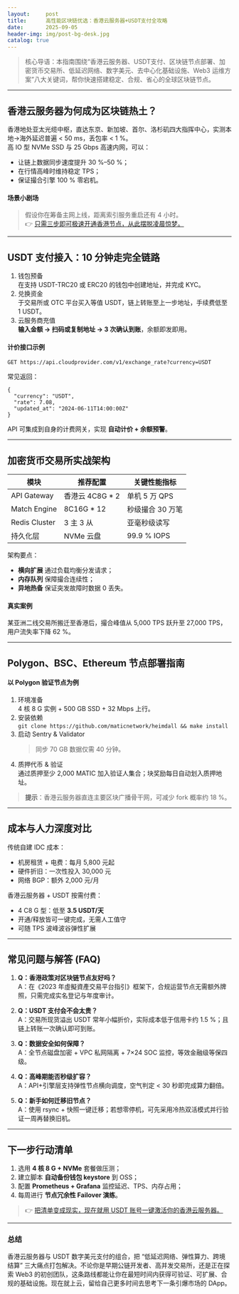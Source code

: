 ```yaml
---
layout:     post
title:      高性能区块链优选：香港云服务器+USDT支付全攻略
date:       2025-09-05
header-img: img/post-bg-desk.jpg
catalog: true
---
```


> 核心导语：本指南围绕“香港云服务器、USDT支付、区块链节点部署、加密货币交易所、低延迟网络、数字美元、去中心化基础设施、Web3 运维方案”八大关键词，帮你快速搭建稳定、合规、省心的全球区块链节点。

---

## 香港云服务器为何成为区块链热土？

香港地处亚太光缆中枢，直达东京、新加坡、首尔、洛杉矶四大指挥中心，实测本地→海外延迟普遍 < 50 ms，丢包率 < 1 %。  
高 IO 型 NVMe SSD 与 25 Gbps 高速内网，可以：

- 让链上数据同步速度提升 30 %–50 %；
- 在行情高峰时维持稳定 TPS；
- 保证撮合引擎 100 % 零宕机。

#### 场景小剧场
> 假设你在筹备主网上线，距离索引服务重启还有 4 小时。  
> 👉 [只需三步即可极速开通香港节点，从此摆脱凌晨惊梦。](https://okxdog.com/)

---

## USDT 支付接入：10 分钟走完全链路

1. 钱包预备  
   在支持 USDT-TRC20 或 ERC20 的钱包中创建地址，并完成 KYC。  
2. 兑换资金  
   于交易所或 OTC 平台买入等值 USDT，链上转账至上一步地址，手续费低至 1 USDT。  
3. 云服务商充值  
   **输入金额 → 扫码或复制地址 → 3 次确认到账**，余额即发即用。

#### 计价接口示例
```
GET https://api.cloudprovider.com/v1/exchange_rate?currency=USDT
```
常见返回：
```
{
  "currency": "USDT",
  "rate": 7.08,
  "updated_at": "2024-06-11T14:00:00Z"
}
```
API 可集成到自身的计费网关，实现 **自动计价 + 余额预警**。

---

## 加密货币交易所实战架构

| 模块 | 推荐配置 | 关键性能指标 |
| --- | --- | --- |
| API Gateway | 香港云 4C8G * 2 | 单机 5 万 QPS |
| Match Engine | 8C16G * 12 | 秒级撮合 30 万笔 |
| Redis Cluster | 3 主 3 从 | 亚毫秒级读写 |
| 持久化层 | NVMe 云盘 | 99.9 % IOPS |

架构要点：  
- **横向扩展** 通过负载均衡分发请求；  
- **内存队列** 保障撮合连续性；  
- **异地热备** 保证突发故障时数据 0 丢失。

#### 真实案例
某亚洲二线交易所搬迁至香港后，撮合峰值从 5,000 TPS 跃升至 27,000 TPS，用户流失率下降 62 %。

---

## Polygon、BSC、Ethereum 节点部署指南

#### 以 Polygon 验证节点为例

1. 环境准备  
   4 核 8 G 实例 + 500 GB SSD + 32 Mbps 上行。  
2. 安装依赖  
   `git clone https://github.com/maticnetwork/heimdall && make install`  
3. 启动 Sentry & Validator  
   > 同步 70 GB 数据仅需 40 分钟。  
4. 质押代币 & 验证  
   通过质押至少 2,000 MATIC 加入验证人集合；块奖励每日自动划入质押地址。

> **提示**：香港云服务器直连主要区块广播骨干网，可减少 fork 概率约 18 %。

---

## 成本与人力深度对比

传统自建 IDC 成本：
- 机房租赁 + 电费：每月 5,800 元起  
- 硬件折旧：一次性投入 30,000 元  
- 网络 BGP：额外 2,000 元/月  

香港云服务器 + USDT 按需付费：
- 4 C8 G 型：低至 **3.5 USDT/天**  
- 开通/释放皆可一键完成，无需人工值守  
- 可随 TPS 波峰波谷弹性扩展

---

## 常见问题与解答 (FAQ)

1. **Q：香港政策对区块链节点友好吗？**  
   A：在《2023 年虛擬資產交易平台指引》框架下，合规运营节点无需额外牌照，只需完成实名登记与年度审计。

2. **Q：USDT 支付会不会太贵？**  
   A：交易所现货溢出 USDT 常年小幅折价，实际成本低于信用卡约 1.5 %；且链上转账一次确认即可到账。

3. **Q：数据安全如何保障？**  
   A：全节点磁盘加密 + VPC 私网隔离 + 7×24 SOC 监控，等效金融级等保四级。

4. **Q：高峰期能否秒级扩容？**  
   A：API+引擎层支持弹性节点横向调度，空气判定 < 30 秒即完成算力翻倍。

5. **Q：新手如何迁移旧节点？**  
   A：使用 rsync + 快照一键迁移；若想零停机，可先采用冷热双活模式并行验证一周再替换旧机。

---

## 下一步行动清单

1. 选用 **4 核 8 G + NVMe** 套餐做压测；  
2. 建立脚本 **自动备份钱包 keystore** 到 OSS；  
3. 配置 **Prometheus + Grafana** 监控延迟、TPS、内存占用；  
4. 每周进行 **节点冗余性 Failover 演练**。

> 👉 [把清单变成现实，现在就用 USDT 账号一键激活你的香港云服务器。](https://okxdog.com/)

---

### 总结

香港云服务器与 USDT 数字美元支付的组合，把 “低延迟网络、弹性算力、跨境结算” 三大痛点打包解决。不论你是早期公链开发者、高并发交易所，还是正在探索 Web3 的初创团队，这条路线都能让你在最短时间内获得可验证、可扩展、合规的基础设施。现在就上云，留给自己更多时间去思考下一条引爆市场的 DApp。